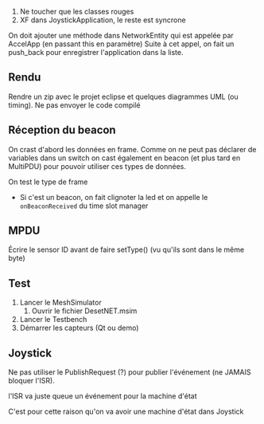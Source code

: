 1) Ne toucher que les classes rouges
2) XF dans JoystickApplication, le reste est syncrone




On doit ajouter une méthode dans NetworkEntity qui est appelée par AccelApp (en passant this en paramètre)
Suite à cet appel, on fait un push_back pour enregistrer l'application dans la liste.



## Rendu
Rendre un zip avec le projet eclipse et quelques diagrammes UML (ou timing). Ne pas envoyer le code compilé




## Réception du beacon
On crast d'abord les données en frame. Comme on ne peut pas déclarer de variables dans un switch
on cast également en beacon (et plus tard en MultiPDU) pour pouvoir utiliser ces types de données.

On test le type de frame
- Si c'est un beacon, on fait clignoter la led et on appelle le ``onBeaconReceived`` du time slot manager



## MPDU
Écrire le sensor ID avant de faire setType() (vu qu'ils sont dans le même byte)

## Test
1) Lancer le MeshSimulator
   1) Ouvrir le fichier DesetNET.msim
2) Lancer le Testbench
3) Démarrer les capteurs (Qt ou demo)



## Joystick
Ne pas utiliser le PublishRequest (?) pour publier l'événement (ne JAMAIS bloquer l'ISR).

l'ISR va juste queue un événement pour la machine d'état

C'est pour cette raison qu'on va avoir une machine d'état dans Joystick
